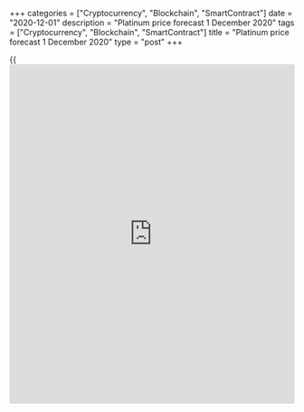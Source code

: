 +++
categories = ["Cryptocurrency", "Blockchain", "SmartContract"]
date = "2020-12-01"
description = "Platinum price forecast 1 December 2020"
tags = ["Cryptocurrency", "Blockchain", "SmartContract"]
title = "Platinum price forecast 1 December 2020"
type = "post"
+++

{{<iframe id="large-banner" src="https://www.bounty.group/#slide=12.0" width="100%" height="600" scrolling="no" style="border: 0px solid rgb(216, 221, 230); border-radius: 3px;">}}

2020-12-01

2020-12-01

Platinum is about to take off. Forecast as of 01.12.2020Dmitri Demidenko

The deeper gold is falling, the higher platinum is rising. Investors
look for alternatives to gold, which is now rather weak. This is not the
only growth driver for the  [XPTUSD][1]. Let us discuss the precious
metals market outlook and make up a trading plan.

## Fundamental platinum price forecast for a year

For Glory is often followed by Oblivion, and not all yesterday's
brightest stars manage to shine again. Less than ten years ago, platinum
was the most expensive precious metal. However, following massive sell-
offs in 2011-2015, [investor](https://www.fintechee.com/tutorial-for-forex-trading/investor-mode/)s soon forgot about platinum, and the
platinum price entered the long-term consolidation range of $780-$1040
in 2016-2019. Strong demand for gold in the investment sector and
palladium in the autocatalyst industry have allowed these assets to
surpass yesterday's leader, but times are changing. And platinum should
grow in price.

By the end of November, [XPTUSD][1] rose almost 15%, while [XAUUSD][2]
dropped more than 5%. Investors are selling gold, fearing that the
situation of none years ago will repeat. At that time, the reflation
didn’t occur as had been expected, even amid massive monetary and fiscal
stimulus. [ETF](https://www.fixpro.org/post/etf-liquidity/)s gold holdings are contracting; their buyers are looking
for an alternative and find it in platinum. What looks like the end of
the bull market for gold, for platinum, is just the beginning of a long-
term uptrend.

### Dynamics of gold and platinum



 _Source_ _: Wall Street Journal_

There is a solid foundation under the emerging bullish trend in
[XPTUSD][1]. According to the World Platinum Investment Council, demand
for platinum in 2020 will exceed supply by a record of 1.2 million
ounces. The market will be in deficit over the next several years due to
the limited platinum supply and the growing demand for its use in
hydrogen technologies. According to the CRU Group research, a  _car_
powered by a hydrogen fuel cell would require almost four times more
platinum than is currently used in a diesel car with a platinum
autocatalyst. So, it is natural that Joe Biden's pledge to spend $ 2
trillion on clean energy sent the [XPTUSD][1] up.

### Dynamics of platinum physical market balance



 _Source_ _: Wall Street Journal_

The euro also support the platinum uptrend. In 2019, more than half of
the autocatalyst platinum demand was from Europe and China. The stronger
is the euro, the more favorable environment is for imports. These
factors justify a close correlation between the [EURUSD][3] and
[XPTUSD][1].

### Dynamics of [EURUSD][3] and platinum

 _Source_ _: Trading Economics_

### Platinum trading plan for a year

Financial markets are changing all the time. Winners become losers, and
the outsiders become the favorites. I think this is true for platinum.
The platinum bullish market is just beginning. The long-term
consolidation must have ended. So, purchases should yield quite a profit
in the future. The capitals are flowing out of the gold [ETF](https://www.fixpro.org/post/etf-liquidity/)s to platinum
exchange-trades funds. The transition from more expensive palladium
autocatalysts to cheaper ones and, most importantly, the widespread use
of platinum in hydrogen technologies suggest the [XPTUSD][1] will be
growing in value. The primary trading idea is to buy. The medium- and
long-term targets are the levels of $1150 and $1330 per ounce.

[XPTUSD][4] current rate in the Forex market:

XPTUSD = 994.34

1-day change

6.59 (0.67%)

Open an account with a reliable broker and start earning money on an
easy-to-use platform in the global foreign exchange market.

[ Open account ][5]



## Price chart of XPTUSD in real time mode

The content of this article reflects the author’s opinion and does not
necessarily reflect the official position of LiteForex. The material
published on this page is provided for informational purposes only and
should not be considered as the provision of investment advice for the
purposes of Directive 2004/39/EC.

Rate this article:

{{value}}

( {{count}} {{title}} )

   1. my.liteforex.com/trading/chart?symbol=XPTUSD&returnUrl=true
   2. my.liteforex.com/trading/chart?symbol=XAUUSD&returnUrl=true
   3. my.liteforex.com/trading/chart?symbol=EURUSD&returnUrl=true
   4. my.lite.forex/trading/chart?symbol=XPTUSD&returnUrl=true
   5. my.liteforex.com/?category=analysts-opinions&slug=platinum-is-about-to-take-off-forecast-as-of-01122020&openPopup=%2Fregistration%2Fpopup